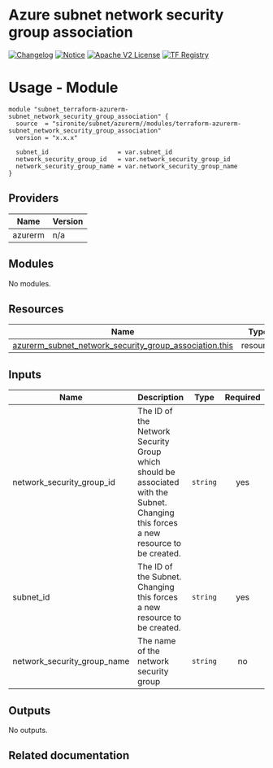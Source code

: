 <!-- BEGIN_TF_DOCS -->
 # Azure subnet network security group association
[![Changelog](https://img.shields.io/badge/changelog-release-green.svg)](CHANGELOG.md) [![Notice](https://img.shields.io/badge/notice-copyright-yellow.svg)](NOTICE) [![Apache V2 License](https://img.shields.io/badge/license-Apache%20V2-orange.svg)](LICENSE) [![TF Registry](https://img.shields.io/badge/terraform-registry-blue.svg)](https://registry.terraform.io/modules/TheIronRock95/resourcegroup/azurerm/latest)

# Usage - Module

```hcl
module "subnet_terraform-azurerm-subnet_network_security_group_association" {
  source  = "sironite/subnet/azurerm//modules/terraform-azurerm-subnet_network_security_group_association"
  version = "x.x.x"

  subnet_id                   = var.subnet_id
  network_security_group_id   = var.network_security_group_id
  network_security_group_name = var.network_security_group_name
}
```
## Providers

| Name | Version |
|------|---------|
| azurerm | n/a |

## Modules

No modules.

## Resources

| Name | Type |
|------|------|
| [azurerm_subnet_network_security_group_association.this](https://registry.terraform.io/providers/hashicorp/azurerm/latest/docs/resources/subnet_network_security_group_association) | resource |

## Inputs

| Name | Description | Type | Required |
|------|-------------|------|:--------:|
| network\_security\_group\_id | The ID of the Network Security Group which should be associated with the Subnet. Changing this forces a new resource to be created. | `string` | yes |
| subnet\_id | The ID of the Subnet. Changing this forces a new resource to be created. | `string` | yes |
| network\_security\_group\_name | The name of the network security group | `string` | no |

## Outputs

No outputs.

## Related documentation
<!-- END_TF_DOCS -->